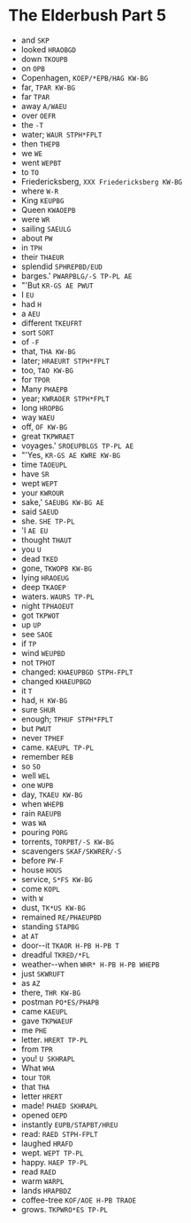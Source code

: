 # The Elderbush Part 5

* and `SKP`
* looked `HRAOBGD`
* down `TKOUPB`
* on `OPB`
* Copenhagen, `KOEP/*EPB/HAG KW-BG`
* far, `TPAR KW-BG`
* far `TPAR`
* away `A/WAEU`
* over `OEFR`
* the `-T`
* water; `WAUR STPH*FPLT`
* then `THEPB`
* we `WE`
* went `WEPBT`
* to `TO`
* Friedericksberg, `XXX Friedericksberg KW-BG`
* where `W-R`
* King `KEUPBG`
* Queen `KWAOEPB`
* were `WR`
* sailing `SAEULG`
* about `PW`
* in `TPH`
* their `THAEUR`
* splendid `SPHREPBD/EUD`
* barges.' `PWARPBLG/-S TP-PL AE`
* "'But `KR-GS AE PWUT`
* I `EU`
* had `H`
* a `AEU`
* different `TKEUFRT`
* sort `SORT`
* of `-F`
* that, `THA KW-BG`
* later; `HRAEURT STPH*FPLT`
* too, `TAO KW-BG`
* for `TPOR`
* Many `PHAEPB`
* year; `KWRAOER STPH*FPLT`
* long `HROPBG`
* way `WAEU`
* off, `OF KW-BG`
* great `TKPWRAET`
* voyages.' `SROEUPBLGS TP-PL AE`
* "'Yes, `KR-GS AE KWRE KW-BG`
* time `TAOEUPL`
* have `SR`
* wept `WEPT`
* your `KWROUR`
* sake,' `SAEUBG KW-BG AE`
* said `SAEUD`
* she. `SHE TP-PL`
* 'I `AE EU`
* thought `THAUT`
* you `U`
* dead `TKED`
* gone, `TKWOPB KW-BG`
* lying `HRAOEUG`
* deep `TKAOEP`
* waters. `WAURS TP-PL`
* night `TPHAOEUT`
* got `TKPWOT`
* up `UP`
* see `SAOE`
* if `TP`
* wind `WEUPBD`
* not `TPHOT`
* changed: `KHAEUPBGD STPH-FPLT`
* changed `KHAEUPBGD`
* it `T`
* had, `H KW-BG`
* sure `SHUR`
* enough; `TPHUF STPH*FPLT`
* but `PWUT`
* never `TPHEF`
* came. `KAEUPL TP-PL`
* remember `REB`
* so `SO`
* well `WEL`
* one `WUPB`
* day, `TKAEU KW-BG`
* when `WHEPB`
* rain `RAEUPB`
* was `WA`
* pouring `PORG`
* torrents, `TORPBT/-S KW-BG`
* scavengers `SKAF/SKWRER/-S`
* before `PW-F`
* house `HOUS`
* service, `S*FS KW-BG`
* come `KOPL`
* with `W`
* dust, `TK*US KW-BG`
* remained `RE/PHAEUPBD`
* standing `STAPBG`
* at `AT`
* door--it `TKAOR H-PB H-PB T`
* dreadful `TKRED/*FL`
* weather--when `WHR* H-PB H-PB WHEPB`
* just `SKWRUFT`
* as `AZ`
* there, `THR KW-BG`
* postman `PO*ES/PHAPB`
* came `KAEUPL`
* gave `TKPWAEUF`
* me `PHE`
* letter. `HRERT TP-PL`
* from `TPR`
* you! `U SKHRAPL`
* What `WHA`
* tour `TOR`
* that `THA`
* letter `HRERT`
* made! `PHAED SKHRAPL`
* opened `OEPD`
* instantly `EUPB/STAPBT/HREU`
* read: `RAED STPH-FPLT`
* laughed `HRAFD`
* wept. `WEPT TP-PL`
* happy. `HAEP TP-PL`
* read `RAED`
* warm `WARPL`
* lands `HRAPBDZ`
* coffee-tree `KOF/AOE H-PB TRAOE`
* grows. `TKPWRO*ES TP-PL`
